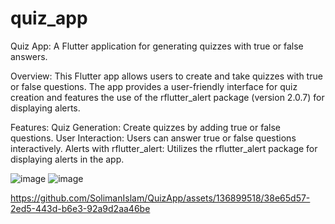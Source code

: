 # quiz_app

Quiz App:
A Flutter application for generating quizzes with true or false answers.

Overview:
This Flutter app allows users to create and take quizzes with true or false questions. The app provides a user-friendly interface for quiz creation and features the use of the rflutter_alert package (version 2.0.7) for displaying alerts.

Features:
Quiz Generation: Create quizzes by adding true or false questions.
User Interaction: Users can answer true or false questions interactively.
Alerts with rflutter_alert: Utilizes the rflutter_alert package for displaying alerts in the app.

![image](https://github.com/SolimanIslam/QuizApp/assets/136899518/bf35ba1d-09e6-4743-9a1e-6332314f4b45)
![image](https://github.com/SolimanIslam/QuizApp/assets/136899518/1f680b31-7d9b-4b96-a6c4-5ad2e13357af)

https://github.com/SolimanIslam/QuizApp/assets/136899518/38e65d57-2ed5-443d-b6e3-92a9d2aa46be

